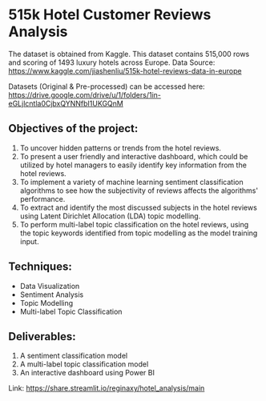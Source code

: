 # 515k Hotel Customer Reviews Analysis
The dataset is obtained from Kaggle. This dataset contains 515,000 rows and scoring of 1493 luxury hotels across Europe. 
Data Source: 
https://www.kaggle.com/jiashenliu/515k-hotel-reviews-data-in-europe

Datasets (Original & Pre-processed) can be accessed here: 
https://drive.google.com/drive/u/1/folders/1in-eGLjlcntla0CjbxQYNNfbI1UKGQnM

## Objectives of the project: 

1.	To uncover hidden patterns or trends from the hotel reviews.
2.	To present a user friendly and interactive dashboard, which could be utilized by hotel managers to easily identify key information from the hotel reviews.
3.	To implement a variety of machine learning sentiment classification algorithms to see how the subjectivity of reviews affects the algorithms' performance.
4.	To extract and identify the most discussed subjects in the hotel reviews using Latent Dirichlet Allocation (LDA) topic modelling.
5.	To perform multi-label topic classification on the hotel reviews, using the topic keywords identified from topic modelling as the model training input.


## Techniques:
- Data Visualization
- Sentiment Analysis
- Topic Modelling
- Multi-label Topic Classification

## Deliverables:
1. A sentiment classification model
2. A multi-label topic classification model
3. An interactive dashboard using Power BI

Link: https://share.streamlit.io/reginaxy/hotel_analysis/main
